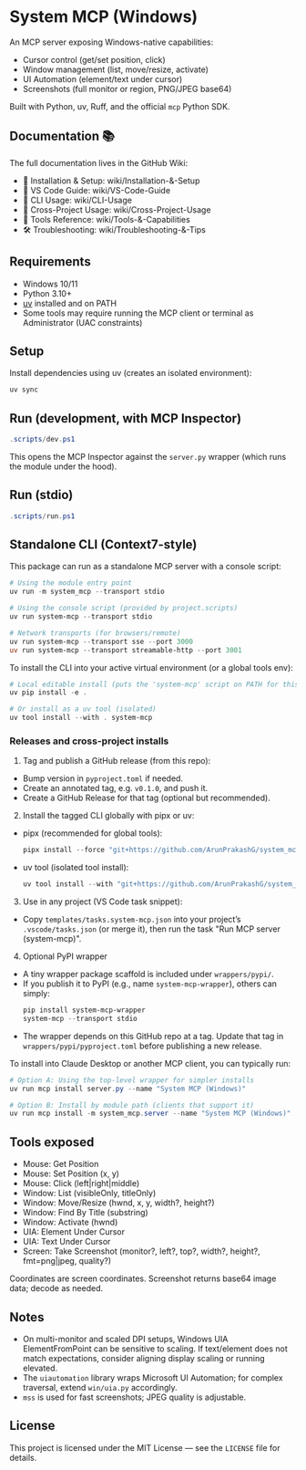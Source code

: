 # System MCP (Windows)

An MCP server exposing Windows-native capabilities:

- Cursor control (get/set position, click)
- Window management (list, move/resize, activate)
- UI Automation (element/text under cursor)
- Screenshots (full monitor or region, PNG/JPEG base64)

Built with Python, uv, Ruff, and the official `mcp` Python SDK.

## Documentation 📚

The full documentation lives in the GitHub Wiki:

- 🚀 Installation & Setup: wiki/Installation-&-Setup
- 🧰 VS Code Guide: wiki/VS-Code-Guide
- 🔌 CLI Usage: wiki/CLI-Usage
- 🔁 Cross-Project Usage: wiki/Cross-Project-Usage
- 🧪 Tools Reference: wiki/Tools-&-Capabilities
- 🛠️ Troubleshooting: wiki/Troubleshooting-&-Tips

## Requirements

- Windows 10/11
- Python 3.10+
- [uv](https://docs.astral.sh/uv/) installed and on PATH
- Some tools may require running the MCP client or terminal as Administrator (UAC constraints)

## Setup

Install dependencies using uv (creates an isolated environment):

```powershell
uv sync
```

## Run (development, with MCP Inspector)

```powershell
.scripts/dev.ps1
```

This opens the MCP Inspector against the `server.py` wrapper (which runs the module under the hood).

## Run (stdio)

```powershell
.scripts/run.ps1
```

## Standalone CLI (Context7-style)

This package can run as a standalone MCP server with a console script:

```powershell
# Using the module entry point
uv run -m system_mcp --transport stdio

# Using the console script (provided by project.scripts)
uv run system-mcp --transport stdio

# Network transports (for browsers/remote)
uv run system-mcp --transport sse --port 3000
uv run system-mcp --transport streamable-http --port 3001
```

To install the CLI into your active virtual environment (or a global tools env):

```powershell
# Local editable install (puts the 'system-mcp' script on PATH for this venv)
uv pip install -e .

# Or install as a uv tool (isolated)
uv tool install --with . system-mcp
```

### Releases and cross-project installs

1. Tag and publish a GitHub release (from this repo):

- Bump version in `pyproject.toml` if needed.
- Create an annotated tag, e.g. `v0.1.0`, and push it.
- Create a GitHub Release for that tag (optional but recommended).

2. Install the tagged CLI globally with pipx or uv:

- pipx (recommended for global tools):
  ```powershell
  pipx install --force "git+https://github.com/ArunPrakashG/system_mcp.git@v0.1.0"
  ```
- uv tool (isolated tool install):
  ```powershell
  uv tool install --with "git+https://github.com/ArunPrakashG/system_mcp.git@v0.1.0" system-mcp
  ```

3. Use in any project (VS Code task snippet):

- Copy `templates/tasks.system-mcp.json` into your project’s `.vscode/tasks.json` (or merge it), then run the task "Run MCP server (system-mcp)".

4. Optional PyPI wrapper

- A tiny wrapper package scaffold is included under `wrappers/pypi/`.
- If you publish it to PyPI (e.g., name `system-mcp-wrapper`), others can simply:
  ```powershell
  pip install system-mcp-wrapper
  system-mcp --transport stdio
  ```
- The wrapper depends on this GitHub repo at a tag. Update that tag in `wrappers/pypi/pyproject.toml` before publishing a new release.

To install into Claude Desktop or another MCP client, you can typically run:

```powershell
# Option A: Using the top-level wrapper for simpler installs
uv run mcp install server.py --name "System MCP (Windows)"

# Option B: Install by module path (clients that support it)
uv run mcp install -m system_mcp.server --name "System MCP (Windows)"
```

## Tools exposed

- Mouse: Get Position
- Mouse: Set Position (x, y)
- Mouse: Click (left|right|middle)
- Window: List (visibleOnly, titleOnly)
- Window: Move/Resize (hwnd, x, y, width?, height?)
- Window: Find By Title (substring)
- Window: Activate (hwnd)
- UIA: Element Under Cursor
- UIA: Text Under Cursor
- Screen: Take Screenshot (monitor?, left?, top?, width?, height?, fmt=png|jpeg, quality?)

Coordinates are screen coordinates. Screenshot returns base64 image data; decode as needed.

## Notes

- On multi-monitor and scaled DPI setups, Windows UIA ElementFromPoint can be sensitive to scaling. If text/element does not match expectations, consider aligning display scaling or running elevated.
- The `uiautomation` library wraps Microsoft UI Automation; for complex traversal, extend `win/uia.py` accordingly.
- `mss` is used for fast screenshots; JPEG quality is adjustable.

## License

This project is licensed under the MIT License — see the `LICENSE` file for details.
